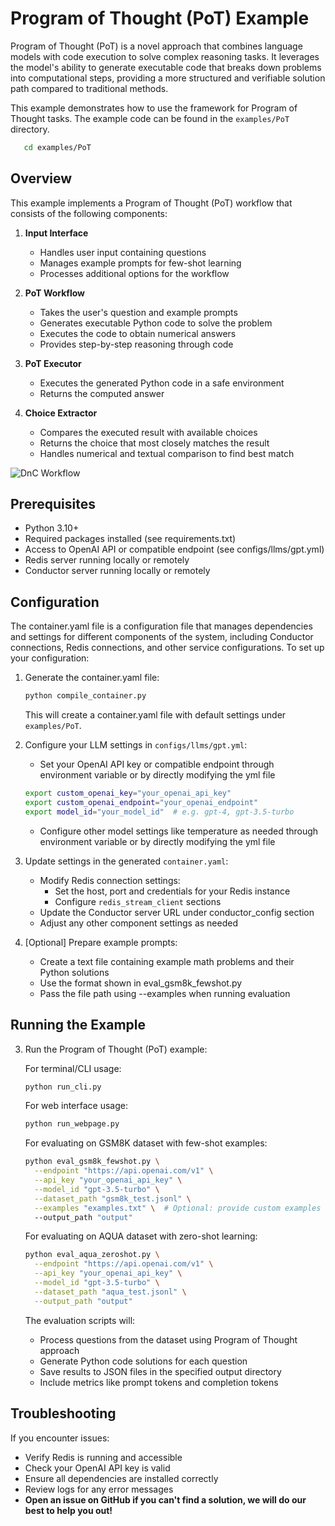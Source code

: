# Program of Thought (PoT) Example

Program of Thought (PoT) is a novel approach that combines language models with code execution to solve complex reasoning tasks. It leverages the model's ability to generate executable code that breaks down problems into computational steps, providing a more structured and verifiable solution path compared to traditional methods.

This example demonstrates how to use the framework for Program of Thought tasks. The example code can be found in the `examples/PoT` directory.

```bash
   cd examples/PoT
```

## Overview

This example implements a Program of Thought (PoT) workflow that consists of the following components:

1. **Input Interface**
   - Handles user input containing questions
   - Manages example prompts for few-shot learning
   - Processes additional options for the workflow

2. **PoT Workflow**
   - Takes the user's question and example prompts
   - Generates executable Python code to solve the problem
   - Executes the code to obtain numerical answers
   - Provides step-by-step reasoning through code

3. **PoT Executor**
   - Executes the generated Python code in a safe environment
   - Returns the computed answer

4. **Choice Extractor**
   - Compares the executed result with available choices
   - Returns the choice that most closely matches the result
   - Handles numerical and textual comparison to find best match

![DnC Workflow](./docs/images/pot_workflow.jpg)

## Prerequisites

- Python 3.10+
- Required packages installed (see requirements.txt)
- Access to OpenAI API or compatible endpoint (see configs/llms/gpt.yml)
- Redis server running locally or remotely
- Conductor server running locally or remotely

## Configuration

The container.yaml file is a configuration file that manages dependencies and settings for different components of the system, including Conductor connections, Redis connections, and other service configurations. To set up your configuration:

1. Generate the container.yaml file:
   ```bash
   python compile_container.py
   ```
   This will create a container.yaml file with default settings under `examples/PoT`.


2. Configure your LLM settings in `configs/llms/gpt.yml`:
   - Set your OpenAI API key or compatible endpoint through environment variable or by directly modifying the yml file
   ```bash
   export custom_openai_key="your_openai_api_key"
   export custom_openai_endpoint="your_openai_endpoint"
   export model_id="your_model_id"  # e.g. gpt-4, gpt-3.5-turbo
   ```
   - Configure other model settings like temperature as needed through environment variable or by directly modifying the yml file

3. Update settings in the generated `container.yaml`:
   - Modify Redis connection settings:
     - Set the host, port and credentials for your Redis instance
     - Configure `redis_stream_client` sections
   - Update the Conductor server URL under conductor_config section
   - Adjust any other component settings as needed

4. [Optional] Prepare example prompts:
   - Create a text file containing example math problems and their Python solutions
   - Use the format shown in eval_gsm8k_fewshot.py
   - Pass the file path using --examples when running evaluation

## Running the Example

3. Run the Program of Thought (PoT) example:

   For terminal/CLI usage:
   ```bash
   python run_cli.py
   ```

   For web interface usage:
   ```bash
   python run_webpage.py
   ```
   For evaluating on GSM8K dataset with few-shot examples:
   ```bash
   python eval_gsm8k_fewshot.py \
     --endpoint "https://api.openai.com/v1" \
     --api_key "your_openai_api_key" \
     --model_id "gpt-3.5-turbo" \
     --dataset_path "gsm8k_test.jsonl" \
     --examples "examples.txt" \  # Optional: provide custom examples
     --output_path "output"
   ```

   For evaluating on AQUA dataset with zero-shot learning:
   ```bash
   python eval_aqua_zeroshot.py \
     --endpoint "https://api.openai.com/v1" \
     --api_key "your_openai_api_key" \
     --model_id "gpt-3.5-turbo" \
     --dataset_path "aqua_test.jsonl" \
     --output_path "output"
   ```

   The evaluation scripts will:
   - Process questions from the dataset using Program of Thought approach
   - Generate Python code solutions for each question
   - Save results to JSON files in the specified output directory
   - Include metrics like prompt tokens and completion tokens


## Troubleshooting

If you encounter issues:
- Verify Redis is running and accessible
- Check your OpenAI API key is valid
- Ensure all dependencies are installed correctly
- Review logs for any error messages
- **Open an issue on GitHub if you can't find a solution, we will do our best to help you out!**
